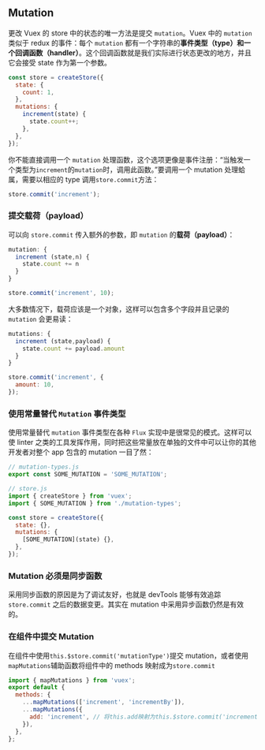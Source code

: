 ## Mutation

更改 Vuex 的 store 中的状态的唯一方法是提交 `mutation`。Vuex 中的 `mutation` 类似于 redux 的事件：每个 `mutation` 都有一个字符串的**事件类型（type）和一个回调函数（handler）**。这个回调函数就是我们实际进行状态更改的地方，并且它会接受 state 作为第一个参数。

```js
const store = createStore({
  state: {
    count: 1,
  },
  mutations: {
    increment(state) {
      state.count++;
    },
  },
});
```

你不能直接调用一个 `mutation` 处理函数，这个选项更像是事件注册：“当触发一个类型为`increment`的`mutation`时，调用此函数。”要调用一个 mutation 处理蛤属，需要以相应的 type 调用`store.commit`方法：

```js
store.commit('increment');
```

### 提交载荷（payload）

可以向 `store.commit` 传入额外的参数，即 `mutation` 的**载荷（payload）**：

```js
mutation: {
  increment (state,n) {
    state.count += n
  }
}
```

```js
store.commit('increment', 10);
```

大多数情况下，载荷应该是一个对象，这样可以包含多个字段并且记录的 `mutation` 会更易读：

```js
mutations: {
  increment (state,payload) {
    state.count += payload.amount
  }
}
```

```js
store.commit('increment', {
  amount: 10,
});
```

### 使用常量替代 `Mutation` 事件类型

使用常量替代 `mutation` 事件类型在各种 `Flux` 实现中是很常见的模式。这样可以使 linter 之类的工具发挥作用，同时把这些常量放在单独的文件中可以让你的其他开发者对整个 app 包含的 mutation 一目了然：

```js
// mutation-types.js
export const SOME_MUTATION = 'SOME_MUTATION';
```

```js
// store.js
import { createStore } from 'vuex';
import { SOME_MUTATION } from './mutation-types';

const store = createStore({
  state: {},
  mutations: {
    [SOME_MUTATION](state) {},
  },
});
```

### Mutation 必须是同步函数

采用同步函数的原因是为了调试友好，也就是 devTools 能够有效追踪`store.commit` 之后的数据变更。其实在 mutation 中采用异步函数仍然是有效的。

### 在组件中提交 Mutation

在组件中使用`this.$store.commit('mutationType')`提交 mutation，或者使用`mapMutations`辅助函数将组件中的 methods 映射成为`store.commit`

```js
import { mapMutations } from 'vuex';
export default {
  methods: {
    ...mapMutations(['increment', 'incrementBy']),
    ...mapMutations({
      add: 'increment', // 将this.add映射为this.$store.commit('increment')
    }),
  },
};
```
